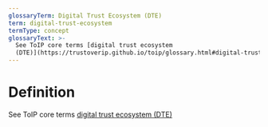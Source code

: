 ```yaml
---
glossaryTerm: Digital Trust Ecosystem (DTE)
term: digital-trust-ecosystem
termType: concept
glossaryText: >-
  See ToIP core terms [digital trust ecosystem
  (DTE)](https://trustoverip.github.io/toip/glossary.html#digital-trust-ecosystem)
---
```

# Definition
See ToIP core terms [digital trust ecosystem (DTE)](https://trustoverip.github.io/toip/glossary.html#digital-trust-ecosystem)
